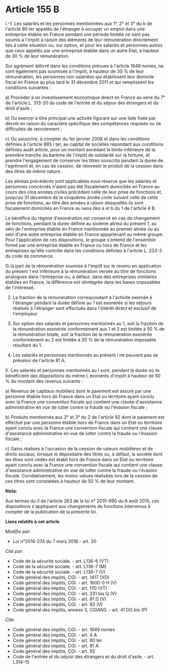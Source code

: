 # Article 155 B

I.-1. Les salariés et les personnes mentionnées aux 1°, 2° et 3° du b de l'article 80 ter appelés de l'étranger à occuper un
emploi dans une entreprise établie en France pendant une période limitée ne sont pas soumis à l'impôt à raison des éléments
de leur rémunération directement liés à cette situation ou, sur option, et pour les salariés et personnes autres que ceux
appelés par une entreprise établie dans un autre Etat, à hauteur de 30 % de leur rémunération. 

Sur agrément délivré dans les conditions prévues à l'article 1649 nonies, ne sont également pas soumises à l'impôt, à hauteur
de 30 % de leur rémunération, les personnes non salariées qui établissent leur domicile fiscal en France au plus tard le 31
décembre 2011 et qui remplissent les conditions suivantes : 

a) Procéder à un investissement économique direct en France au sens du 7° de l'article L. 313-20 du code de l'entrée et du
séjour des étrangers et du droit d'asile ; 

b) Ou exercer à titre principal une activité figurant sur une liste fixée par décret en raison du caractère spécifique des
compétences requises ou de difficultés de recrutement ; 

c) Ou souscrire, à compter du 1er janvier 2008 et dans les conditions définies à l'article 885 I ter, au capital de sociétés
répondant aux conditions définies audit article, pour un montant excédant la limite inférieure de la première tranche du
barème de l'impôt de solidarité sur la fortune, et prendre l'engagement de conserver les titres souscrits pendant la durée de
l'agrément et, en cas de cession, de réinvestir le produit de la cession dans des titres de même nature. 

Les alinéas précédents sont applicables sous réserve que les salariés et personnes concernés n'aient pas été fiscalement
domiciliés en France au cours des cinq années civiles précédant celle de leur prise de fonctions et, jusqu'au 31 décembre de
la cinquième année civile suivant celle de cette prise de fonctions, au titre des années à raison desquelles ils sont
fiscalement domiciliés en France au sens des a et b du 1 de l'article 4 B. 

Le bénéfice du régime d'exonération est conservé en cas de changement de fonctions, pendant la durée définie au sixième
alinéa du présent 1, au sein de l'entreprise établie en France mentionnée au premier alinéa ou au sein d'une autre entreprise
établie en France appartenant au même groupe. Pour l'application de ces dispositions, le groupe s'entend de l'ensemble formé
par une entreprise établie en France ou hors de France et les entreprises qu'elle contrôle dans les conditions définies à
l'article L. 233-3 du code de commerce. 

Si la part de la rémunération soumise à l'impôt sur le revenu en application du présent 1 est inférieure à la rémunération
versée au titre de fonctions analogues dans l'entreprise ou, à défaut, dans des entreprises similaires établies en France, la
différence est réintégrée dans les bases imposables de l'intéressé. 

2. La fraction de la rémunération correspondant à l'activité exercée à l'étranger pendant la durée définie au 1 est exonérée
si les séjours réalisés à l'étranger sont effectués dans l'intérêt direct et exclusif de l'employeur.

3. Sur option des salariés et personnes mentionnés au 1, soit la fraction de la rémunération exonérée conformément aux 1 et 2
est limitée à 50 % de la rémunération totale, soit la fraction de la rémunération exonérée conformément au 2 est limitée à 20
% de la rémunération imposable résultant du 1.

4. Les salariés et personnes mentionnés au présent I ne peuvent pas se prévaloir de l'article 81 A. 

II.-Les salariés et personnes mentionnés au I sont, pendant la durée où ils bénéficient des dispositions du même I, exonérés
d'impôt à hauteur de 50 % du montant des revenus suivants : 

a) Revenus de capitaux mobiliers dont le paiement est assuré par une personne établie hors de France dans un Etat ou
territoire ayant conclu avec la France une convention fiscale qui contient une clause d'assistance administrative en vue de
lutter contre la fraude ou l'évasion fiscale ; 

b) Produits mentionnés aux 2° et 3° du 2 de l'article 92 dont le paiement est effectué par une personne établie hors de
France dans un Etat ou territoire ayant conclu avec la France une convention fiscale qui contient une clause d'assistance
administrative en vue de lutter contre la fraude ou l'évasion fiscale ; 

c) Gains réalisés à l'occasion de la cession de valeurs mobilières et de droits sociaux, lorsque le dépositaire des titres
ou, à défaut, la société dont les titres sont cédés est établi hors de France dans un Etat ou territoire ayant conclu avec la
France une convention fiscale qui contient une clause d'assistance administrative en vue de lutter contre la fraude ou
l'évasion fiscale. Corrélativement, les moins-values réalisées lors de la cession de ces titres sont constatées à hauteur de
50 % de leur montant.

**Nota:**

Aux termes du II de l'article 263 de la loi n° 2015-990 du 6 août 2015, ces dispositions s'appliquent aux changements de
fonctions intervenus à compter de la publication de la présente loi.

**Liens relatifs à cet article**

_Modifié par_:

  - Loi n°2016-274 du 7 mars 2016 - art. 20

_Cité par_:

  - Code de la sécurité sociale. - art. L136-6 (VT)
  - Code de la sécurité sociale. - art. L136-7 (M)
  - Code de la sécurité sociale. - art. L136-7 (V)
  - Code général des impôts, CGI. - art. 1417 (VD)
  - Code général des impôts, CGI. - art. 1600-0 H (V)
  - Code général des impôts, CGI. - art. 170 (VT)
  - Code général des impôts, CGI. - art. 231 bis Q (V)
  - Code général des impôts, CGI. - art. 81 D (V)
  - Code général des impôts, CGI. - art. 83 (V)
  - Code général des impôts, annexe 3, CGIAN3. - art. 41 DG bis (P)

_Cite_:

  - Code général des impôts, CGI. - art. 1649 nonies
  - Code général des impôts, CGI. - art. 4 A
  - Code général des impôts, CGI. - art. 80 ter
  - Code général des impôts, CGI. - art. 81 A
  - Code général des impôts, CGI. - art. 92
  - Code de l'entrée et du séjour des étrangers et du droit d'asile. - art. L314-15
